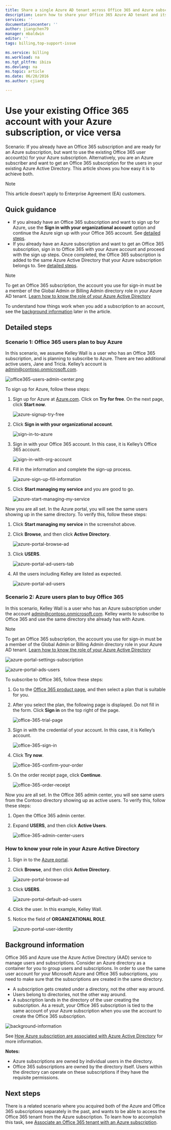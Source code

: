 ```yaml
---
title: Share a single Azure AD tenant across Office 365 and Azure subscriptions | Microsoft Azure
description: Learn how to share your Office 365 Azure AD tenant and its users with your Azure subscription, or vice versa
services: ''
documentationcenter: ''
author: jiangchen79
manager: mbaldwin
editor: ''
tags: billing,top-support-issue

ms.service: billing
ms.workload: na
ms.tgt_pltfrm: ibiza
ms.devlang: na
ms.topic: article
ms.date: 06/20/2016
ms.author: cjiang

---
```

# Use your existing Office 365 account with your Azure subscription, or vice versa
Scenario: If you already have an Office 365 subscription and are ready for an Azure subscription, but want to use the existing Office 365 user account(s) for your Azure subscription. Alternatively, you are an Azure subscriber and want to get an Office 365 subscription for the users in your existing Azure Active Directory. This article shows you how easy it is to achieve both.

> [!NOTE]
> This article doesn’t apply to Enterprise Agreement (EA) customers.
> 
> 

## Quick guidance
* If you already have an Office 365 subscription and want to sign up for Azure, use the **Sign in with your organizational account** option and continue the Azure sign up with your Office 365 account. See [detailed steps](#s1).
* If you already have an Azure subscription and want to get an Office 365 subscription, sign in to Office 365 with your Azure account and proceed with the sign up steps. Once completed, the Office 365 subscription is added to the same Azure Active Directory that your Azure subscription belongs to. See [detailed steps](#s2).

> [!NOTE]
> To get an Office 365 subscription, the account you use for sign-in must be a member of the Global Admin or Billing Admin directory role in your Azure AD tenant. [Learn how to know the role of your Azure Active Directory](#how-to-know-your-role-in-your-azure-active-directory)
> 
> 

To understand how things work when you add a subscription to an account, see the [background information](#background-information) later in the article.

## Detailed steps
<a id="s1"></a>

### Scenario 1: Office 365 users plan to buy Azure
In this scenario, we assume Kelley Wall is a user who has an Office 365 subscription, and is planning to subscribe to Azure. There are two additional active users, Jane and Tricia. Kelley’s account is admin@contoso.onmicrosoft.com.

![office365-users-admin-center.png](./media/billing-use-existing-office-365-account-azure-subscription/1-office365-users-admin-center.png)

To sign up for Azure, follow these steps:

1. Sign up for Azure at [Azure.com](https://azure.microsoft.com/). Click on **Try for free**. On the next page, click **Start now**.
   
    ![azure-signup-try-free](./media/billing-use-existing-office-365-account-azure-subscription/2-azure-signup-try-free.png)
2. Click **Sign in with your organizational account**.
   
    ![sign-in-to-azure](./media/billing-use-existing-office-365-account-azure-subscription/3-sign-in-to-azure.png)
3. Sign in with your Office 365 account. In this case, it is Kelley’s Office 365 account.
   
    ![sign-in-with-org-account](./media/billing-use-existing-office-365-account-azure-subscription/4-sign-in-with-org-account.png)
4. Fill in the information and complete the sign-up process.
   
    ![azure-sign-up-fill-information](./media/billing-use-existing-office-365-account-azure-subscription/5-azure-sign-up-fill-information.png)
5. Click **Start managing my service** and you are good to go.
   
    ![azure-start-managing-my-service](./media/billing-use-existing-office-365-account-azure-subscription/6-azure-start-managing-my-service.png)

Now you are all set. In the Azure portal, you will see the same users showing up in the same directory. To verify this, follow these steps:

1. Click **Start managing my service** in the screenshot above.
2. Click **Browse**, and then click **Active Directory**.
   
    ![azure-portal-browse-ad](./media/billing-use-existing-office-365-account-azure-subscription/7-azure-portal-browse-ad.png)
3. Click **USERS**.
   
    ![azure-portal-ad-users-tab](./media/billing-use-existing-office-365-account-azure-subscription/8-azure-portal-ad-users-tab.png)
4. All the users including Kelley are listed as expected.
   
    ![azure-portal-ad-users](./media/billing-use-existing-office-365-account-azure-subscription/9-azure-portal-ad-users.png)

<a id="s2"></a>

### Scenario 2: Azure users plan to buy Office 365
In this scenario, Kelley Wall is a user who has an Azure subscription under the account admin@contoso.onmicrosoft.com. Kelley wants to subscribe to Office 365 and use the same directory she already has with Azure.

> [!NOTE]
> To get an Office 365 subscription, the account you use for sign-in must be a member of the Global Admin or Billing Admin directory role in your Azure AD tenant. [Learn how to know the role of your Azure Active Directory](#how-to-know-your-role-in-your-azure-active-directory)
> 
> 

![azure-portal-settings-subscription](./media/billing-use-existing-office-365-account-azure-subscription/10-azure-portal-settings-subscription.png)

![azure-portal-ads-users](./media/billing-use-existing-office-365-account-azure-subscription/11-azure-portal-ads-users.png)

To subscribe to Office 365, follow these steps:

1. Go to the [Office 365 product page](https://products.office.com/business), and then select a plan that is suitable for you.
2. After you select the plan, the following page is displayed. Do not fill in the form. Click **Sign in** on the top right of the page.
   
    ![office-365-trial-page](./media/billing-use-existing-office-365-account-azure-subscription/12-office-365-trial-page.png)
3. Sign in with the credential of your account. In this case, it is Kelley’s account.
   
    ![office-365-sign-in](./media/billing-use-existing-office-365-account-azure-subscription/13-office-365-sign-in.png)
4. Click **Try now**.
   
    ![office-365-confirm-your-order](./media/billing-use-existing-office-365-account-azure-subscription/14-office-365-confirm-your-order.png)
5. On the order receipt page, click **Continue**.
   
    ![office-365-order-receipt](./media/billing-use-existing-office-365-account-azure-subscription/15-office-365-order-receipt.png)

Now you are all set. In the Office 365 admin center, you will see same users from the Contoso directory showing up as active users. To verify this, follow these steps:

1. Open the Office 365 admin center.
2. Expand **USERS**, and then click **Active Users**.
   
    ![office-365-admin-center-users](./media/billing-use-existing-office-365-account-azure-subscription/16-office-365-admin-center-users.png)

### How to know your role in your Azure Active Directory
1. Sign in to the [Azure portal](https://portal.azure.com/).
2. Click **Browse**, and then click **Active Directory**.
   
    ![azure-portal-browse-ad](./media/billing-use-existing-office-365-account-azure-subscription/7-azure-portal-browse-ad.png)
3. Click **USERS**.
   
    ![azure-portal-default-ad-users](./media/billing-use-existing-office-365-account-azure-subscription/17-azure-portal-default-ad-users.png)
4. Click the user. In this example, Kelley Wall.
5. Notice the field of **ORGANIZATIONAL ROLE**.
   
    ![azure-portal-user-identity](./media/billing-use-existing-office-365-account-azure-subscription/18-azure-portal-user-identity.png)

## Background information
Office 365 and Azure use the Azure Active Directory (AAD) service to manage users and subscriptions. Consider an Azure directory as a container for you to group users and subscriptions. In order to use the same user account for your Microsoft Azure and Office 365 subscriptions, you need to make sure that the subscriptions are created in the same directory.

* A subscription gets created under a directory, not the other way around.
* Users belong to directories, not the other way around.
* A subscription lands in the directory of the user creating the subscription. As a result, your Office 365 subscription is tied to the same account of your Azure subscription when you use the account to create the Office 365 subscription.

![background-information](./media/billing-use-existing-office-365-account-azure-subscription/19-background-information.png)

See [How Azure subscription are associated with Azure Active Directory](active-directory/active-directory-how-subscriptions-associated-directory.md) for more information.

**Notes:**

* Azure subscriptions are owned by individual users in the directory.
* Office 365 subscriptions are owned by the directory itself. Users within the directory can operate on these subscriptions if they have the requisite permissions.

## Next steps
There is a related scenario where you acquired both of the Azure and Office 365 subscriptions separately in the past, and wants to be able to access the Office 365 tenant from the Azure subscription. To learn how to accomplish this task, see [Associate an Office 365 tenant with an Azure subscription](billing-add-office-365-tenant-to-azure-subscription.md).

